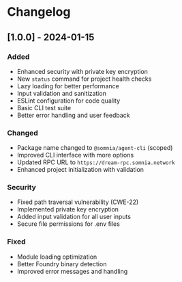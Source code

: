 # Changelog

## [1.0.0] - 2024-01-15

### Added
- Enhanced security with private key encryption
- New `status` command for project health checks
- Lazy loading for better performance
- Input validation and sanitization
- ESLint configuration for code quality
- Basic CLI test suite
- Better error handling and user feedback

### Changed
- Package name changed to `@somnia/agent-cli` (scoped)
- Improved CLI interface with more options
- Updated RPC URL to `https://dream-rpc.somnia.network`
- Enhanced project initialization with validation

### Security
- Fixed path traversal vulnerability (CWE-22)
- Implemented private key encryption
- Added input validation for all user inputs
- Secure file permissions for .env files

### Fixed
- Module loading optimization
- Better Foundry binary detection
- Improved error messages and handling